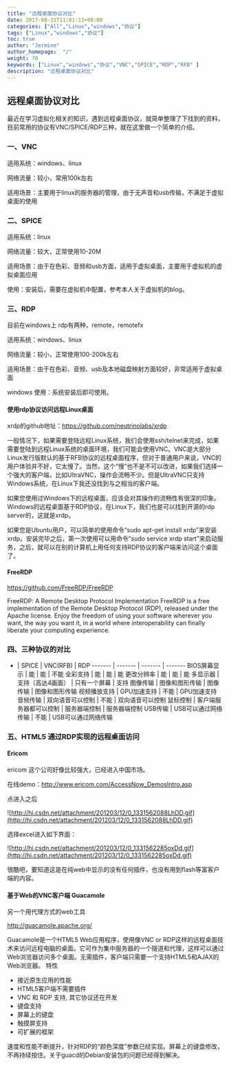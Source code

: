 ```yaml
---
title: "远程桌面协议对比"
date: 2017-08-31T11:01:13+08:00
categories: ["All","Linux","windows","协议"]
tags: ["Linux","windows","协议"]
toc: true
author: "Jermine"
author_homepage:  "/"
weight: 70
keywords: ["Linux","windows","协议","VNC","SPICE","RDP","RFB" ]
description: "远程桌面协议对比"
---
```


## 远程桌面协议对比

最近在学习虚拟化相关的知识，遇到远程桌面协议，就简单整理了下找到的资料，目前常用的协议有VNC/SPICE/RDP三种，就在这里做一个简单的介绍。


### 一、VNC
适用系统：windows、linux

网络流量：较小，常用100k左右

适用场景：主要用于linux的服务器的管理，由于无声音和usb传输，不满足于虚拟桌面的使用

### 二、SPICE
适用系统：linux

网络流量：较大，正常使用10-20M

适用场景：由于在色彩、音频和usb方面，适用于虚拟桌面，主要用于虚拟机的虚拟桌面应用

使用：安装后，需要在虚拟机中配置，参考本人关于虚拟机的blog。

### 三、RDP

目前在windows上 rdp有两种，remote，remotefx

适用系统：windows、linux

网络流量：较小，正常使用100-200k左右

适用场景：由于在色彩、音频、usb及本地磁盘映射方面较好，非常适用于虚拟桌面

windows 使用：系统安装后即可使用。

#### 使用rdp协议访问远程Linux桌面

xrdp的github地址：https://github.com/neutrinolabs/xrdp

一般情况下，如果需要登陆远程Linux系统，我们会使用ssh/telnet来完成，如果需要登陆到远程Linux系统的桌面环境，我们可能会使用VNC。VNC是大部分Linux发行版默认的基于RFB协议的远程桌面程序，但对于普通用户来说，VNC的用户体验并不好，它太慢了。当然，这个“慢”也不是不可以改进，如果我们选择一个强大的客户端，比如UltraVNC，操作会流畅不少。但是UltraVNC只支持Windows系统，在Linux下我还没找到与之相当的客户端。

如果您使用过Windows下的远程桌面，应该会对其操作的流畅性有很深的印象。Windows的远程桌面基于RDP协议，在Linux下，我们也是可以找到开源的rdp server的，这就是xrdp。

如果您是Ubuntu用户，可以简单的使用命令“sudo apt-get install xrdp”来安装xrdp。安装完毕之后，第一次使用可以用命令“sudo service xrdp start”来启动服务，之后，就可以在别的计算机上用任何支持RDP协议的客户端来访问这个桌面了。

#### FreeRDP

https://github.com/FreeRDP/FreeRDP

FreeRDP: A Remote Desktop Protocol Implementation
FreeRDP is a free implementation of the Remote Desktop Protocol (RDP), released under the Apache license. Enjoy the freedom of using your software wherever you want, the way you want it, in a world where interoperability can finally liberate your computing experience.



### 四、三种协议的对比

- | SPICE | VNC(RFB) | RDP
------- | ------- | ------- | -------
BIOS屏幕显示 | 能 | 能 | 不能
全彩支持 | 能 | 能 | 能
更改分辨率 | 能 | 能 | 能
多显示器 | 支持（高达4画面） | 只有一个屏幕 | 支持
图像传输 | 图像和图形传输 | 图像传输 | 图像和图形传输
视频播放支持 | GPU加速支持 | 不能 | GPU加速支持
音频传输 | 双向语音可以控制 | 不能 | 双向语音可以控制
鼠标控制 | 客户端服务器都可以控制 | 服务器端控制 | 服务器端控制
USB传输 | USB可以通过网络传输 | 不能 | USB可以通过网络传输

### 五、HTML5 通过RDP实现的远程桌面访问

#### Ericom

ericom 这个公司好像比较强大，已经进入中国市场。

在线demo：http://www.ericom.com/AccessNow_DemosIntro.asp

点进入之后

![http://hi.csdn.net/attachment/201203/12/0_1331562088LhDD.gif](http://hi.csdn.net/attachment/201203/12/0_1331562088LhDD.gif)

选择excel进入如下界面：

![http://hi.csdn.net/attachment/201203/12/0_1331562285oxDd.gif](http://hi.csdn.net/attachment/201203/12/0_1331562285oxDd.gif)


很酷吧，要知道这是在纯web中显示的没有任何插件，也没有用到flash等富客户端的内容。

#### 基于Web的VNC客户端 Guacamole

另一个用代理方式的web工具

http://guacamole.apache.org/

Guacamole是一个HTML5 Web应用程序，使用像VNC or RDP这样的远程桌面技术来访问远程电脑的桌面。它可作为集中服务器的一个隧道和代理，这样可以通过Web浏览器访问多个桌面。无需插件，客户端只需要一个支持HTML5和AJAX的Web浏览器。
特性
* 接近原生应用的性能
* HTML5客户端不需要插件
* VNC 和 RDP 支持, 其它协议还在开发
* 键盘支持
* 屏幕上的键盘
* 触摸屏支持
* 可扩展的框架
  
速度和性能不断提升，针对RDP的“颜色深度”参数已经实现。屏幕上的键盘修改，不再持续按住。关于guacd的Debian安装包的问题已经得到解决。